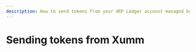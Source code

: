 ```yaml
---
description: How to send tokens from your XRP Ledger account managed by Xumm
---
```


# Sending tokens from Xumm

